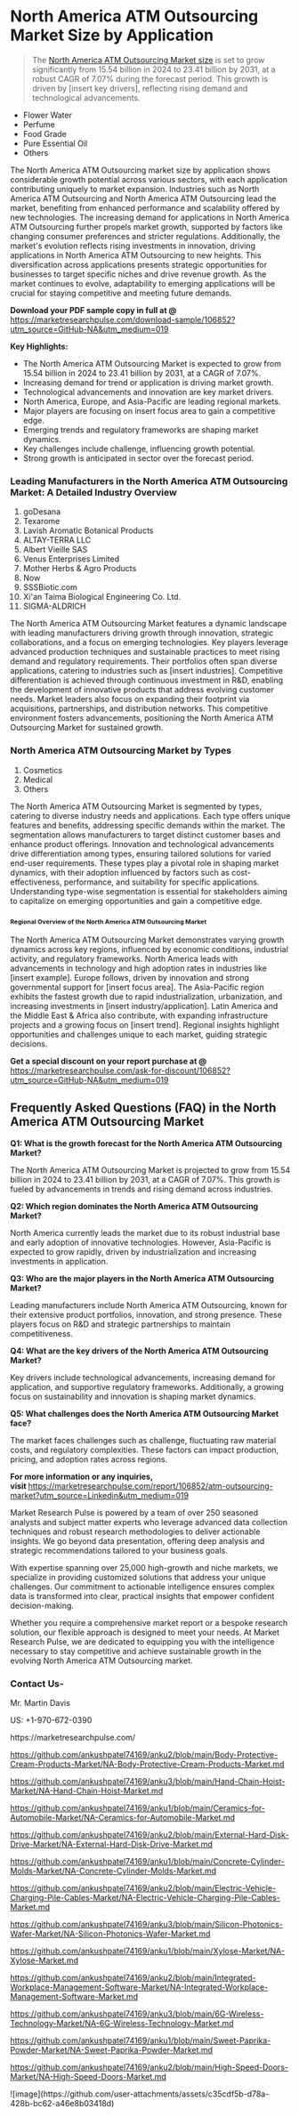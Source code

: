 <h1>North America ATM Outsourcing Market&nbsp;Size by Application</h1><blockquote><p>The <a href="https://marketresearchpulse.com/download-sample/106852?utm_source=GitHub-NA&amp;utm_medium=019">North America ATM Outsourcing Market size</a> is set to grow significantly from 15.54 billion in 2024 to 23.41 billion by 2031, at a robust CAGR of 7.07% during the forecast period. This growth is driven by [insert key drivers], reflecting rising demand and technological advancements.</p></blockquote><ul><li>Flower Water<li> Perfume<li> Food Grade<li> Pure Essential Oil<li> Others</li></ul><p>The North America ATM Outsourcing market size by application shows considerable growth potential across various sectors, with each application contributing uniquely to market expansion. Industries such as North America ATM Outsourcing and North America ATM Outsourcing lead the market, benefiting from enhanced performance and scalability offered by new technologies. The increasing demand for applications in North America ATM Outsourcing further propels market growth, supported by factors like changing consumer preferences and stricter regulations. Additionally, the market's evolution reflects rising investments in innovation, driving applications in North America ATM Outsourcing to new heights. This diversification across applications presents strategic opportunities for businesses to target specific niches and drive revenue growth. As the market continues to evolve, adaptability to emerging applications will be crucial for staying competitive and meeting future demands.</p><p><strong>Download your PDF sample copy in full at @ </strong><a href="https://marketresearchpulse.com/download-sample/106852?utm_source=GitHub-NA&amp;utm_medium=019">https://marketresearchpulse.com/download-sample/106852?utm_source=GitHub-NA&amp;utm_medium=019</a></p><p><strong>Key Highlights: </strong></p><ul><li>The North America ATM Outsourcing Market is expected to grow from 15.54 billion in 2024 to 23.41 billion by 2031, at a CAGR of 7.07%.</li><li>Increasing demand for trend or application is driving market growth.</li><li>Technological advancements and innovation are key market drivers.</li><li>North America, Europe, and Asia-Pacific are leading regional markets.</li><li>Major players are focusing on insert focus area to gain a competitive edge.</li><li>Emerging trends and regulatory frameworks are shaping market dynamics.</li><li>Key challenges include challenge, influencing growth potential.</li><li>Strong growth is anticipated in sector over the forecast period.</li></ul><h3>Leading Manufacturers in the North America ATM Outsourcing Market: A Detailed Industry Overview</h3><ol><li>goDesana</li><li>Texarome</li><li>Lavish Aromatic Botanical Products</li><li>ALTAY-TERRA LLC</li><li>Albert Vieille SAS</li><li>Venus Enterprises Limited</li><li>Mother Herbs & Agro Products</li><li>Now</li><li>SSSBiotic.com</li><li>Xi'an Taima Biological Engineering Co. Ltd.</li><li>SIGMA-ALDRICH</li></ol><div class="flex max-w-full flex-col flex-grow"><div class="min-h-8 text-message flex w-full flex-col items-end gap-2 whitespace-normal break-words [.text-message+&amp;]:mt-5" dir="auto" data-message-author-role="assistant" data-message-id="fd8432e4-4910-450d-b182-61b7bfb0a01f" data-message-model-slug="gpt-4o"><div class="flex w-full flex-col gap-1 empty:hidden first:pt-[3px]"><div class="markdown prose w-full break-words dark:prose-invert light"><p>The North America ATM Outsourcing Market features a dynamic landscape with leading manufacturers driving growth through innovation, strategic collaborations, and a focus on emerging technologies. Key players leverage advanced production techniques and sustainable practices to meet rising demand and regulatory requirements. Their portfolios often span diverse applications, catering to industries such as [insert industries]. Competitive differentiation is achieved through continuous investment in R&amp;D, enabling the development of innovative products that address evolving customer needs. Market leaders also focus on expanding their footprint via acquisitions, partnerships, and distribution networks. This competitive environment fosters advancements, positioning the North America ATM Outsourcing Market for sustained growth.</p></div></div></div></div><h3>North America ATM Outsourcing Market by Types</h3><ol><li>Cosmetics<li> Medical<li> Others</li></ol><div class="flex max-w-full flex-col flex-grow"><div class="min-h-8 text-message flex w-full flex-col items-end gap-2 whitespace-normal break-words [.text-message+&amp;]:mt-5" dir="auto" data-message-author-role="assistant" data-message-id="084470be-0bb7-4664-bddf-5156b4f41249" data-message-model-slug="gpt-4o-mini"><div class="flex w-full flex-col gap-1 empty:hidden first:pt-[3px]"><div class="markdown prose w-full break-words dark:prose-invert light"><p>The North America ATM Outsourcing Market is segmented by types, catering to diverse industry needs and applications. Each type offers unique features and benefits, addressing specific demands within the market. The segmentation allows manufacturers to target distinct customer bases and enhance product offerings. Innovation and technological advancements drive differentiation among types, ensuring tailored solutions for varied end-user requirements. These types play a pivotal role in shaping market dynamics, with their adoption influenced by factors such as cost-effectiveness, performance, and suitability for specific applications. Understanding type-wise segmentation is essential for stakeholders aiming to capitalize on emerging opportunities and gain a competitive edge.</p></div></div></div></div><h3><span style="font-size: 11px;">Regional Overview of the North America ATM Outsourcing Market</span></h3><div class="flex max-w-full flex-col flex-grow"><div class="min-h-8 text-message flex w-full flex-col items-end gap-2 whitespace-normal break-words [.text-message+&amp;]:mt-5" dir="auto" data-message-author-role="assistant" data-message-id="e9038762-ce64-4e30-91c9-9bd413514231" data-message-model-slug="gpt-4o-mini"><div class="flex w-full flex-col gap-1 empty:hidden first:pt-[3px]"><div class="markdown prose w-full break-words dark:prose-invert light"><p>The North America ATM Outsourcing Market demonstrates varying growth dynamics across key regions, influenced by economic conditions, industrial activity, and regulatory frameworks. North America leads with advancements in technology and high adoption rates in industries like [insert example]. Europe follows, driven by innovation and strong governmental support for [insert focus area]. The Asia-Pacific region exhibits the fastest growth due to rapid industrialization, urbanization, and increasing investments in [insert industry/application]. Latin America and the Middle East &amp; Africa also contribute, with expanding infrastructure projects and a growing focus on [insert trend]. Regional insights highlight opportunities and challenges unique to each market, guiding strategic decisions.</p></div></div></div></div><p><strong>Get a special discount on your report purchase at @ </strong><a href="https://marketresearchpulse.com/ask-for-discount/106852?utm_source=GitHub-NA&amp;utm_medium=019">https://marketresearchpulse.com/ask-for-discount/106852?utm_source=GitHub-NA&amp;utm_medium=019</a></p><h2>Frequently Asked Questions (FAQ) in the North America ATM Outsourcing Market</h2><p><strong>Q1: What is the growth forecast for the North America ATM Outsourcing Market?</strong></p><p>The North America ATM Outsourcing Market is projected to grow from 15.54 billion in 2024 to 23.41 billion by 2031, at a CAGR of 7.07%. This growth is fueled by advancements in trends and rising demand across industries.</p><p><strong>Q2: Which region dominates the North America ATM Outsourcing Market?</strong></p><p>North America currently leads the market due to its robust industrial base and early adoption of innovative technologies. However, Asia-Pacific is expected to grow rapidly, driven by industrialization and increasing investments in application.</p><p><strong>Q3: Who are the major players in the North America ATM Outsourcing Market?</strong></p><p>Leading manufacturers include North America ATM Outsourcing, known for their extensive product portfolios, innovation, and strong presence. These players focus on R&amp;D and strategic partnerships to maintain competitiveness.</p><p><strong>Q4: What are the key drivers of the North America ATM Outsourcing Market?</strong></p><p>Key drivers include technological advancements, increasing demand for application, and supportive regulatory frameworks. Additionally, a growing focus on sustainability and innovation is shaping market dynamics.</p><p><strong>Q5: What challenges does the North America ATM Outsourcing Market face?</strong></p><p>The market faces challenges such as challenge, fluctuating raw material costs, and regulatory complexities. These factors can impact production, pricing, and adoption rates across regions.</p><p><strong>For more information or any inquiries, visit&nbsp;</strong><a href="https://marketresearchpulse.com/report/106852/atm-outsourcing-market?utm_source=Linkedin&utm_medium=019">https://marketresearchpulse.com/report/106852/atm-outsourcing-market?utm_source=Linkedin&utm_medium=019</a></p><p>Market Research Pulse is powered by a team of over 250 seasoned analysts and subject matter experts who leverage advanced data collection techniques and robust research methodologies to deliver actionable insights. We go beyond data presentation, offering deep analysis and strategic recommendations tailored to your business goals.</p><p>With expertise spanning over 25,000 high-growth and niche markets, we specialize in providing customized solutions that address your unique challenges. Our commitment to actionable intelligence ensures complex data is transformed into clear, practical insights that empower confident decision-making.</p><p>Whether you require a comprehensive market report or a bespoke research solution, our flexible approach is designed to meet your needs. At Market Research Pulse, we are dedicated to equipping you with the intelligence necessary to stay competitive and achieve sustainable growth in the evolving North America ATM Outsourcing market.</p><h3><strong>Contact Us-</strong></h3><p>Mr. Martin Davis</p><p>US: +1-970-672-0390</p><p>https://marketresearchpulse.com/</p><p><a href="https://github.com/ankushpatel74169/anku2/blob/main/Body-Protective-Cream-Products-Market/NA-Body-Protective-Cream-Products-Market.md">https://github.com/ankushpatel74169/anku2/blob/main/Body-Protective-Cream-Products-Market/NA-Body-Protective-Cream-Products-Market.md</a></p><p><a href="https://github.com/ankushpatel74169/anku3/blob/main/Hand-Chain-Hoist-Market/NA-Hand-Chain-Hoist-Market.md">https://github.com/ankushpatel74169/anku3/blob/main/Hand-Chain-Hoist-Market/NA-Hand-Chain-Hoist-Market.md</a></p><p><a href="https://github.com/ankushpatel74169/anku1/blob/main/Ceramics-for-Automobile-Market/NA-Ceramics-for-Automobile-Market.md">https://github.com/ankushpatel74169/anku1/blob/main/Ceramics-for-Automobile-Market/NA-Ceramics-for-Automobile-Market.md</a></p><p><a href="https://github.com/ankushpatel74169/anku2/blob/main/External-Hard-Disk-Drive-Market/NA-External-Hard-Disk-Drive-Market.md">https://github.com/ankushpatel74169/anku2/blob/main/External-Hard-Disk-Drive-Market/NA-External-Hard-Disk-Drive-Market.md</a></p><p><a href="https://github.com/ankushpatel74169/anku1/blob/main/Concrete-Cylinder-Molds-Market/NA-Concrete-Cylinder-Molds-Market.md">https://github.com/ankushpatel74169/anku1/blob/main/Concrete-Cylinder-Molds-Market/NA-Concrete-Cylinder-Molds-Market.md</a></p><p><a href="https://github.com/ankushpatel74169/anku2/blob/main/Electric-Vehicle-Charging-Pile-Cables-Market/NA-Electric-Vehicle-Charging-Pile-Cables-Market.md">https://github.com/ankushpatel74169/anku2/blob/main/Electric-Vehicle-Charging-Pile-Cables-Market/NA-Electric-Vehicle-Charging-Pile-Cables-Market.md</a></p><p><a href="https://github.com/ankushpatel74169/anku3/blob/main/Silicon-Photonics-Wafer-Market/NA-Silicon-Photonics-Wafer-Market.md">https://github.com/ankushpatel74169/anku3/blob/main/Silicon-Photonics-Wafer-Market/NA-Silicon-Photonics-Wafer-Market.md</a></p><p><a href="https://github.com/ankushpatel74169/anku1/blob/main/Xylose-Market/NA-Xylose-Market.md">https://github.com/ankushpatel74169/anku1/blob/main/Xylose-Market/NA-Xylose-Market.md</a></p><p><a href="https://github.com/ankushpatel74169/anku2/blob/main/Integrated-Workplace-Management-Software-Market/NA-Integrated-Workplace-Management-Software-Market.md">https://github.com/ankushpatel74169/anku2/blob/main/Integrated-Workplace-Management-Software-Market/NA-Integrated-Workplace-Management-Software-Market.md</a></p><p><a href="https://github.com/ankushpatel74169/anku3/blob/main/6G-Wireless-Technology-Market/NA-6G-Wireless-Technology-Market.md">https://github.com/ankushpatel74169/anku3/blob/main/6G-Wireless-Technology-Market/NA-6G-Wireless-Technology-Market.md</a></p><p><a href="https://github.com/ankushpatel74169/anku1/blob/main/Sweet-Paprika-Powder-Market/NA-Sweet-Paprika-Powder-Market.md">https://github.com/ankushpatel74169/anku1/blob/main/Sweet-Paprika-Powder-Market/NA-Sweet-Paprika-Powder-Market.md</a></p><p><a href="https://github.com/ankushpatel74169/anku2/blob/main/High-Speed-Doors-Market/NA-High-Speed-Doors-Market.md">https://github.com/ankushpatel74169/anku2/blob/main/High-Speed-Doors-Market/NA-High-Speed-Doors-Market.md</a></p>
![image](https://github.com/user-attachments/assets/c35cdf5b-d78a-428b-bc62-a46e8b03418d)
